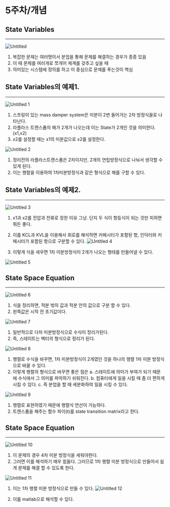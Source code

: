 # 5주차/개념

## State Variables

---
![Untitled](https://github.com/JaeGyeongByeon/repository-basic/assets/144103220/9996bccc-689c-4268-a208-68722672322b)



1. 복잡한 문제는 여러명이서 분업을 통해 문제를 해결하는 경우가 종종 있음
2. 이 때 문제를 여러개로 쪼개어 체계를 갖추고 싶을 때
3. 의미있는 시스템에 정의를 하고 이 중심으로 문제를 푸는것이 핵심

## State Variables의 예제1.

---
![Untitled 1](https://github.com/JaeGyeongByeon/repository-basic/assets/144103220/19443e10-15f4-4e0c-bead-af02a9a04d61)





1. 스프링이 있는 mass damper system은 미분이 2번 들어가는 2차 방정식꼴로 나타난다. 
2. 라플라스 트랜스폼의 해가 2개가 나오는데 이는 State가 2개인 것을 의미한다.(x1,x2)
3. x2를 설정할 때는 x1의 미분값으로 x2를 설정한다. 

![Untitled 2](https://github.com/JaeGyeongByeon/repository-basic/assets/144103220/f3340a20-f6ef-4e5e-9647-7b2138ae4831)


1. 정리전의 라플라스트랜스폼은 2차이지만, 2개의 연립방정식으로 나눠서 생각할 수 있게 된다.
2. 이는 행렬을 이용하여 1차미분방정식과 같은 형식으로 해를 구할 수 있다.

## State Variables의 예제2.

---
![Untitled 3](https://github.com/JaeGyeongByeon/repository-basic/assets/144103220/6c7cf68d-ba41-4215-8c75-1b89ce4b8f58)


1. x1과 x2를 전압과 전류로 정한 이유 그냥. 단지 두 식이 항등식이 되는 것만 피하면 뭐든 좋다.
2. 이를 KCL과 KVL을 이용해서 회로를 해석하면 커페시터가 포함된 항, 인덕터와 커페시터가 포함된 항으로 구분할 수 있다.
![Untitled 4](https://github.com/JaeGyeongByeon/repository-basic/assets/144103220/8ca9039e-f25c-4fc6-80fb-66ae60305f08)


1. 이렇게 식을 세우면 1차 미분방정식이 2개가 나오는 형태를 만들어낼 수 있다.

![Untitled 5](https://github.com/JaeGyeongByeon/repository-basic/assets/144103220/9acfb844-cbbb-4fb1-abc1-dbe6a5df8478)

## State Space Equation

---

![Untitled 6](https://github.com/JaeGyeongByeon/repository-basic/assets/144103220/a4afabe3-1490-4616-ae70-25544f86dd4e)

1. 식을 정리하면, 적분 밖의 값과 적분 안의 값으로 구분 할 수 있다. 
2. 왼쪽값은 시작 전 초기값이다.

![Untitled 7](https://github.com/JaeGyeongByeon/repository-basic/assets/144103220/55324a90-46fb-4f14-901a-a3dfc4685785)

1. 일반적으로 다차 미분방정식으로 수식이 정리가된다.
2. 즉, 스테이트는 벡터의 형식으로 정리가 된다.

![Untitled 8](https://github.com/JaeGyeongByeon/repository-basic/assets/144103220/7dcce038-5075-4314-b1c7-ddae9b20a84f)

1. 행렬로 수식을 바꾸면, 1차 미분방정식이 2개였던 것을 하나의 행렬 1차 미분 방정식으로 바꿀 수 있다.
2. 이렇게 행렬의 형식으로 바꾸면 좋은 점은 
a. 스테이트에 의미가 부여가 되기 때문에 수식에서 그 의미를 파악하기 쉬워진다.
b. 컴퓨터에게 일을 시킬 때 좀 더 편하게 시킬 수 있다.
c. 즉 분업을 할 때 세분화하여 일을 시킬 수 있다.

![Untitled 9](https://github.com/JaeGyeongByeon/repository-basic/assets/144103220/ad11c6d3-df26-4295-a265-0cb37806f081)

1. 행렬로 표현하였기 때문에 행렬식 연산이 가능하다. 
2. 트랜스폼을 해주는 함수 파이(t)를 state transition matrix라고 한다.

## State Space Equation

---
![Untitled 10](https://github.com/JaeGyeongByeon/repository-basic/assets/144103220/e8100ebd-2f79-4709-9d8c-97141cb354d6)


1. 이 문제의 경우 4차 미분 방정식을 세워야한다. 
2. 그러면 이를 해석하기 매우 힘들다. 그러므로 1차 행렬 미분 방정식으로 만들어서 쉽게 문제를 해결 할 수 있도록 한다.

![Untitled 11](https://github.com/JaeGyeongByeon/repository-basic/assets/144103220/3c85157a-116d-4095-9726-094fd9e292a9)

1. 이는 1차 행렬 미분 방정식으로 만들 수 있다. 
![Untitled 12](https://github.com/JaeGyeongByeon/repository-basic/assets/144103220/80bb9b03-1844-42f8-8c7a-534d93b67b4f)


1. 이를 matlab으로 해석할 수 있다.
